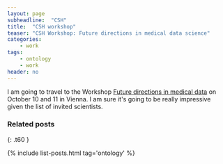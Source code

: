 ```yaml
---
layout: page
subheadline:  "CSH"
title:  "CSH workshop"
teaser: "CSH Workshop: Future directions in medical data science"
categories:
    - work
tags:
    - ontology
    - work
header: no
---
```


I am going to travel to the Workshop [Future directions in medical data][1] on October 10 and 11 in Vienna. I am sure it's going to be really impressive given the list of invited scientists.

### Related posts
{: .t60 }

{% include list-posts.html tag='ontology' %}

  [1]: http://csh.ac.at/events/events.php
